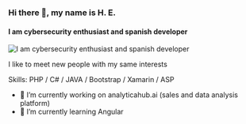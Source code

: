 ### Hi there 👋, my name is H. E.
#### I am cybersecurity enthusiast and spanish developer
![I am cybersecurity enthusiast and spanish developer](https://media.giphy.com/media/du3J3cXyzhj75IOgvA/giphy.gif)

I like to meet new people with my same interests

Skills: PHP / C# / JAVA / Bootstrap / Xamarin / ASP

- 🔭 I’m currently working on analyticahub.ai (sales and data analysis platform)
- 🌱 I’m currently learning Angular 




